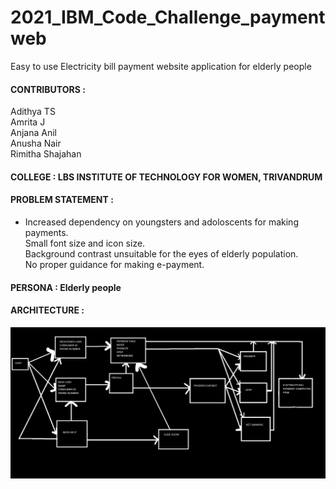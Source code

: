 # 2021_IBM_Code_Challenge_paymentweb
Easy to use Electricity bill payment website application for elderly people

#### **CONTRIBUTORS :**<br/>
Adithya TS <br/>
Amrita J<br/>
Anjana Anil<br/>
Anusha Nair<br>
Rimitha Shajahan<br/>

#### **COLLEGE :** LBS INSTITUTE OF TECHNOLOGY FOR WOMEN, TRIVANDRUM 

#### **PROBLEM STATEMENT :** <br/>
 * Increased dependency on youngsters and adoloscents  for making payments.<br/>
Small font size and icon size.<br/>
Background contrast unsuitable for the eyes of elderly population.<br/>
No proper guidance for making e-payment.<br/>
                   
#### **PERSONA :** Elderly people

#### **ARCHITECTURE :** <BR/>

![image_1.png](src/ibm_FLOWCHART.png)





